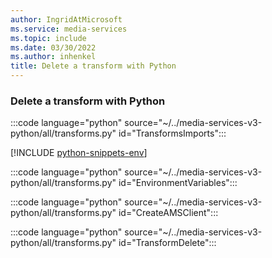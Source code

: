 ```yaml
---
author: IngridAtMicrosoft
ms.service: media-services
ms.topic: include
ms.date: 03/30/2022
ms.author: inhenkel
title: Delete a transform with Python
---
```


### Delete a transform with Python

:::code language="python" source="~/../media-services-v3-python/all/transforms.py" id="TransformsImports":::

[!INCLUDE [python-snippets-env](python-snippets-env.md)]

:::code language="python" source="~/../media-services-v3-python/all/transforms.py" id="EnvironmentVariables":::

:::code language="python" source="~/../media-services-v3-python/all/transforms.py" id="CreateAMSClient":::

:::code language="python" source="~/../media-services-v3-python/all/transforms.py" id="TransformDelete":::
